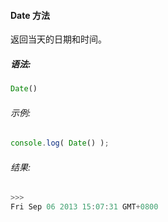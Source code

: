 #### Date 方法

  返回当天的日期和时间。

##### 语法:

  ```javascript
  Date()
  ```

###### 示例:

  ```javascript
  console.log( Date() );
  ```

###### 结果:

  ```javascript
  >>>
  Fri Sep 06 2013 15:07:31 GMT+0800
  ```
